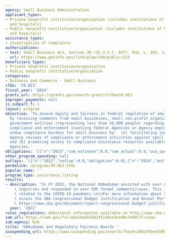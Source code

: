 ```yaml
---
agency: Small Business Administration
applicant_types:
- Private nonprofit institution/organization (includes institutions of higher education
  and hospitals)
- Public nonprofit institution/organization (includes institutions of higher education
  and hospitals)
assistance_types:
- Investigation of Complaints
authorizations:
- text: Small Business Act, Section 30 (15 U.S.C. 657). Pub. L. 104, 121.
  url: https://www.govinfo.gov/link/plaw/104/public/121
beneficiary_types:
- Private nonprofit institution/organization
- Public nonprofit institution/organization
categories:
- Business and Commerce - Small Business
cfda: '59.053'
fiscal_year: '2024'
grants_url: https://grants.gov/search-grants?cfda=59.053
improper_payments: null
is_subpart_f: 1
layout: program
objective: 'To assure equity and fairness in federal regulation of small business
  by receiving comments from small businesses, small non-profit organizations or small
  government entities (representing less than 50,000 people) regarding regulatory
  compliance and enforcement involving Federal Agencies or Agency employees; to ease
  undue compliance burdens for small business by:  (a) facilitating independent, high-level
  Agency reviews of compliance or enforcement activities against small businesses
  and (b) promoting access to compliance assistance resources available from Federal
  Agencies.'
obligations: '[{"x":"2023","sam_estimate":0.0,"sam_actual":0.0,"usa_spending_actual":0.0},{"x":"2024","sam_estimate":0.0,"sam_actual":0.0,"usa_spending_actual":0.0},{"x":"2025","sam_estimate":0.0,"sam_actual":0.0,"usa_spending_actual":0.0}]'
other_program_spending: null
outlays: '[{"x":"2023","outlay":0.0,"obligation":0.0},{"x":"2024","outlay":0.0,"obligation":0.0},{"x":"2025","outlay":0.0,"obligation":0.0}]'
permalink: /program/59.053.html
popular_name: ''
program_type: assistance_listing
results:
- description: "In FY 2022, the National Ombudsman assisted with over 885 \ninformal\
    \ inquiries and responded to over 595 formal comments/cases. This included cases\
    \ related to the COVID-19 pandemic.\n\nFor more information about SBA accomplishments,\
    \ access the SBA Congressional Budget Justification and Annual Performance Report:\
    \ https://www.sba.gov/document/report-congressional-budget-justification-annual-performance-report"
  year: '2022'
rules_regulations: Additional information available at http://www.sba.gov/ombudsman.
sam_url: https://sam.gov/fal/dae14a2652614f228cedced9cfe59cff/view
sub-agency: N/A
title: 'Ombudsman and Regulatory Fairness Boards '
usaspending_url: https://www.usaspending.gov/search/?hash=266c8fbee5598b40f234f04207c39a16
---
```


